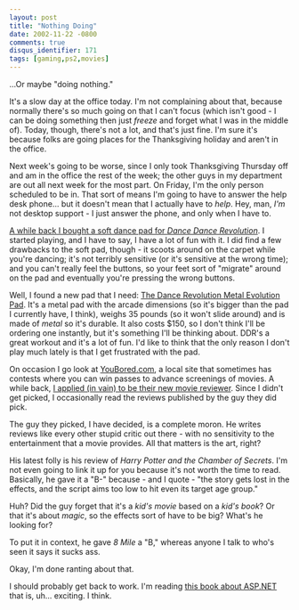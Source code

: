 ```yaml
---
layout: post
title: "Nothing Doing"
date: 2002-11-22 -0800
comments: true
disqus_identifier: 171
tags: [gaming,ps2,movies]
---
```

...Or maybe "doing nothing."

 It's a slow day at the office today. I'm not complaining about that,
because normally there's so much going on that I can't focus (which
isn't good - I can be doing something then just *freeze* and forget what
I was in the middle of). Today, though, there's not a lot, and that's
just fine. I'm sure it's because folks are going places for the
Thanksgiving holiday and aren't in the office.

 Next week's going to be worse, since I only took Thanksgiving Thursday
off and am in the office the rest of the week; the other guys in my
department are out all next week for the most part. On Friday, I'm the
only person scheduled to be in. That sort of means I'm going to have to
answer the help desk phone... but it doesn't mean that I actually have
to *help*. Hey, man, *I'm* not desktop support - I just answer the
phone, and only when I have to.

 [A while back I bought a soft dance pad for *Dance Dance
Revolution*](/archive/2002/04/25/dancin-machine.aspx). I started
playing, and I have to say, I have a lot of fun with it. I did find a
few drawbacks to the soft pad, though - it scoots around on the carpet
while you're dancing; it's not terribly sensitive (or it's sensitive at
the wrong time); and you can't really feel the buttons, so your feet
sort of "migrate" around on the pad and eventually you're pressing the
wrong buttons.

 Well, I found a new pad that I need: [The Dance Revolution Metal
Evolution Pad](http://www.buynshop.com/productinfophp3/VG-DDR-MPD). It's
a metal pad with the arcade dimensions (so it's bigger than the pad I
currently have, I think), weighs 35 pounds (so it won't slide around)
and is made of *metal* so it's durable. It also costs \$150, so I don't
think I'll be ordering one instantly, but it's something I'll be
thinking about. DDR's a great workout and it's a lot of fun. I'd like to
think that the only reason I don't play much lately is that I get
frustrated with the pad.

 On occasion I go look at [YouBored.com](http://www.youbored.com), a
local site that sometimes has contests where you can win passes to
advance screenings of movies. A while back, [I applied (in vain) to be
their new movie reviewer](/archive/2002/09/30/a-work-of-art.aspx). Since
I didn't get picked, I occasionally read the reviews published by the
guy they did pick.

 The guy they picked, I have decided, is a complete moron. He writes
reviews like every other stupid critic out there - with no sensitivity
to the entertainment that a movie provides. All that matters is the art,
right?

 His latest folly is his review of *Harry Potter and the Chamber of
Secrets*. I'm not even going to link it up for you because it's not
worth the time to read. Basically, he gave it a "B-" because - and I
quote - "the story gets lost in the effects, and the script aims too low
to hit even its target age group."

 Huh? Did the guy forget that it's a *kid's movie* based on a *kid's
book*? Or that it's about *magic*, so the effects sort of have to be
big? What's he looking for?

 To put it in context, he gave *8 Mile* a "B," whereas anyone I talk to
who's seen it says it sucks ass.

 Okay, I'm done ranting about that.

 I should probably get back to work. I'm reading [this book about
ASP.NET](http://www.amazon.com/exec/obidos/ASIN/0735612870/mhsvortex)
that is, uh... exciting. I think.

